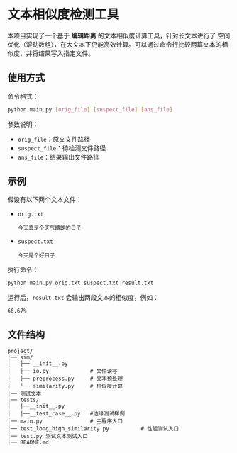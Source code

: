 # 文本相似度检测工具

本项目实现了一个基于 **编辑距离** 的文本相似度计算工具，针对长文本进行了 空间优化（滚动数组），在大文本下仍能高效计算。可以通过命令行比较两篇文本的相似度，并将结果写入指定文件。

## 使用方式

命令格式：

```bash
python main.py [orig_file] [suspect_file] [ans_file]
```

参数说明：

* `orig_file`：原文文件路径
* `suspect_file`：待检测文件路径
* `ans_file`：结果输出文件路径

## 示例

假设有以下两个文本文件：

* `orig.txt`

  ```
  今天真是个天气晴朗的日子
  ```

* `suspect.txt`

  ```
  今天是个好日子
  ```

执行命令：

```bash
python main.py orig.txt suspect.txt result.txt
```

运行后，`result.txt` 会输出两段文本的相似度，例如：

```
66.67%
```

## 文件结构

```
project/
│── sim/
│   ├── __init__.py
│   ├── io.py             # 文件读写
│   ├── preprocess.py     # 文本预处理
│   └── similarity.py     # 相似度计算
|── 测试文本
|── tests/
|   |──__init__.py
|   |──__test_case__.py   #边缘测试样例
│── main.py               # 主程序入口
│── test_long_high_similarity.py          # 性能测试入口
│── test.py 测试文本测试入口
│── README.md
```
